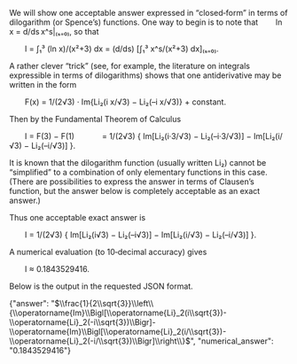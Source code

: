 We will show one acceptable answer expressed in “closed‐form” in terms of dilogarithm (or Spence’s) functions. One way to begin is to note that 
  ln x = d/ds x^s|₍ₛ₌₀₎,
so that

  I = ∫₁³ (ln x)/(x²+3) dx = (d/ds) [∫₁³ x^s/(x²+3) dx]₍ₛ₌₀₎.

A rather clever “trick” (see, for example, the literature on integrals expressible in terms of dilogarithms) shows that one antiderivative may be written in the form

  F(x) = 1/(2√3) · Im{Li₂(i x/√3) − Li₂(–i x/√3)} + constant.

Then by the Fundamental Theorem of Calculus

  I = F(3) − F(1)
    = 1/(2√3) { Im[Li₂(i·3/√3) − Li₂(–i·3/√3)] − Im[Li₂(i/√3) − Li₂(–i/√3)] }.

It is known that the dilogarithm function (usually written Li₂) cannot be “simplified” to a combination of only elementary functions in this case. (There are possibilities to express the answer in terms of Clausen’s function, but the answer below is completely acceptable as an exact answer.)

Thus one acceptable exact answer is

  I = 1/(2√3) { Im[Li₂(i√3) − Li₂(–i√3)] − Im[Li₂(i/√3) − Li₂(–i/√3)] }.

A numerical evaluation (to 10‐decimal accuracy) gives

  I ≈ 0.1843529416.

Below is the output in the requested JSON format.

{"answer": "$\\frac{1}{2\\sqrt{3}}\\left\\{\\operatorname{Im}\\Bigl[\\operatorname{Li}_2(i\\sqrt{3})-\\operatorname{Li}_2(-i\\sqrt{3})\\Bigr]-\\operatorname{Im}\\Bigl[\\operatorname{Li}_2(i/\\sqrt{3})-\\operatorname{Li}_2(-i/\\sqrt{3})\\Bigr]\\right\\}$", "numerical_answer": "0.1843529416"}